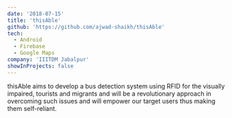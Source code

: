 ```yaml
---
date: '2018-07-15'
title: 'thisAble'
github: 'https://github.com/ajwad-shaikh/thisAble'
tech:
  - Android
  - Firebase
  - Google Maps
company: 'IIITDM Jabalpur'
showInProjects: false
---
```


thisAble aims to develop a bus detection system using RFID for the visually impaired, tourists and migrants and will be a revolutionary approach in overcoming such issues and will empower our target users thus making them self-reliant.

